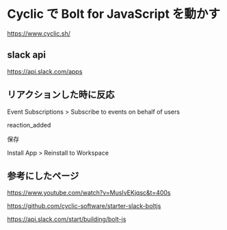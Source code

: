 # Cyclic で Bolt for JavaScript を動かす

https://www.cyclic.sh/

## slack api

https://api.slack.com/apps

## リアクションした時に反応

Event Subscriptions > Subscribe to events on behalf of users

reaction_added

保存

Install App > Reinstall to Workspace

## 参考にしたページ

https://www.youtube.com/watch?v=MusIvEKjqsc&t=400s

https://github.com/cyclic-software/starter-slack-boltjs

https://api.slack.com/start/building/bolt-js
